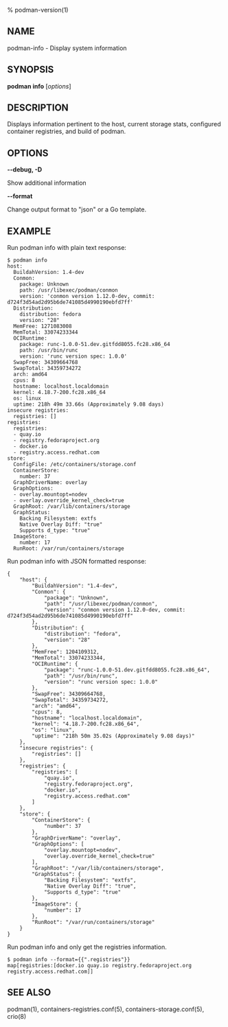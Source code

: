 % podman-version(1)

## NAME
podman\-info - Display system information


## SYNOPSIS
**podman info** [*options*]


## DESCRIPTION

Displays information pertinent to the host, current storage stats, configured container registries, and build of podman.


## OPTIONS

**--debug, -D**

Show additional information

**--format**

Change output format to "json" or a Go template.


## EXAMPLE

Run podman info with plain text response:
```
$ podman info
host:
  BuildahVersion: 1.4-dev
  Conmon:
    package: Unknown
    path: /usr/libexec/podman/conmon
    version: 'conmon version 1.12.0-dev, commit: d724f3d54ad2d95b6de741085d4990190ebfd7ff'
  Distribution:
    distribution: fedora
    version: "28"
  MemFree: 1271083008
  MemTotal: 33074233344
  OCIRuntime:
    package: runc-1.0.0-51.dev.gitfdd8055.fc28.x86_64
    path: /usr/bin/runc
    version: 'runc version spec: 1.0.0'
  SwapFree: 34309664768
  SwapTotal: 34359734272
  arch: amd64
  cpus: 8
  hostname: localhost.localdomain
  kernel: 4.18.7-200.fc28.x86_64
  os: linux
  uptime: 218h 49m 33.66s (Approximately 9.08 days)
insecure registries:
  registries: []
registries:
  registries:
  - quay.io
  - registry.fedoraproject.org
  - docker.io
  - registry.access.redhat.com
store:
  ConfigFile: /etc/containers/storage.conf
  ContainerStore:
    number: 37
  GraphDriverName: overlay
  GraphOptions:
  - overlay.mountopt=nodev
  - overlay.override_kernel_check=true
  GraphRoot: /var/lib/containers/storage
  GraphStatus:
    Backing Filesystem: extfs
    Native Overlay Diff: "true"
    Supports d_type: "true"
  ImageStore:
    number: 17
  RunRoot: /var/run/containers/storage

```
Run podman info with JSON formatted response:
```
{
    "host": {
        "BuildahVersion": "1.4-dev",
        "Conmon": {
            "package": "Unknown",
            "path": "/usr/libexec/podman/conmon",
            "version": "conmon version 1.12.0-dev, commit: d724f3d54ad2d95b6de741085d4990190ebfd7ff"
        },
        "Distribution": {
            "distribution": "fedora",
            "version": "28"
        },
        "MemFree": 1204109312,
        "MemTotal": 33074233344,
        "OCIRuntime": {
            "package": "runc-1.0.0-51.dev.gitfdd8055.fc28.x86_64",
            "path": "/usr/bin/runc",
            "version": "runc version spec: 1.0.0"
        },
        "SwapFree": 34309664768,
        "SwapTotal": 34359734272,
        "arch": "amd64",
        "cpus": 8,
        "hostname": "localhost.localdomain",
        "kernel": "4.18.7-200.fc28.x86_64",
        "os": "linux",
        "uptime": "218h 50m 35.02s (Approximately 9.08 days)"
    },
    "insecure registries": {
        "registries": []
    },
    "registries": {
        "registries": [
            "quay.io",
            "registry.fedoraproject.org",
            "docker.io",
            "registry.access.redhat.com"
        ]
    },
    "store": {
        "ContainerStore": {
            "number": 37
        },
        "GraphDriverName": "overlay",
        "GraphOptions": [
            "overlay.mountopt=nodev",
            "overlay.override_kernel_check=true"
        ],
        "GraphRoot": "/var/lib/containers/storage",
        "GraphStatus": {
            "Backing Filesystem": "extfs",
            "Native Overlay Diff": "true",
            "Supports d_type": "true"
        },
        "ImageStore": {
            "number": 17
        },
        "RunRoot": "/var/run/containers/storage"
    }
}
```
Run podman info and only get the registries information.
```
$ podman info --format={{".registries"}}
map[registries:[docker.io quay.io registry.fedoraproject.org registry.access.redhat.com]]
```

## SEE ALSO
podman(1), containers-registries.conf(5), containers-storage.conf(5), crio(8)
